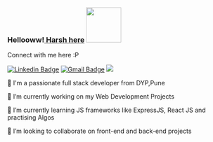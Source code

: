 ### Hellooww!<a href="https://github.com/harxhsingh"> Harsh here</a> <img src="https://media.giphy.com/media/eNotYhz6gsoNBUzsUa/giphy.gif" width="80">
Connect with me here :P




[![Linkedin Badge](https://img.shields.io/badge/-HarshSingh-blue?style=flat-square&logo=Linkedin&logoColor=white&link=https://www.linkedin.com/in/harsh-singh-7a8318161/)](https://www.linkedin.com/in/harsh-singh-7a8318161/)
[![Gmail Badge](https://img.shields.io/badge/hs205393@gmail.com-c14438?style=flat-square&logo=Gmail&logoColor=white&link=mailto:hs205393@gmail.com)](mailto:hs205393@gmail.com)
![](https://komarev.com/ghpvc/?username=hs205393)

<!-- 
![Github stats](https://github-readme-stats.vercel.app/api?username=harxhsingh) -->
<!-- [![Top Langs](https://github-readme-stats.vercel.app/api/top-langs/?username=harxhsingh)](https://github.com/harxhsingh/github-readme-stats)
[![Harsh's GitHub stats](https://github-readme-stats.vercel.app/api?username=harxhsingh)](https://github.com/harxhsingh/github-readme-stats)
 -->

🦾 I'm a passionate full stack developer from DYP,Pune

🔭 I’m currently working on my Web Development Projects

🌱 I’m currently learning JS frameworks like ExpressJS, React JS and practising Algos

👯 I’m looking to collaborate on front-end and back-end projects
